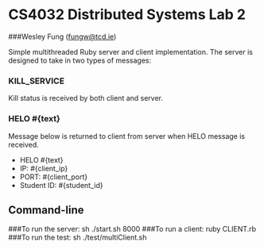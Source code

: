 # CS4032 Distributed Systems Lab 2
###Wesley Fung (fungw@tcd.ie)

Simple multithreaded Ruby server and client implementation.
The server is designed to take in two types of messages:

### KILL\_SERVICE
Kill status is received by both client and server.

### HELO #{text}
Message below is returned to client from server when HELO message is received.
- HELO #{text}
- IP: #{client\_ip}
- PORT: #{client\_port}
- Student ID: #{student\_id}

## Command-line
###To run the server:
sh ./start.sh 8000
###To run a client:
ruby CLIENT.rb
###To run the test:
sh ./test/multiClient.sh
